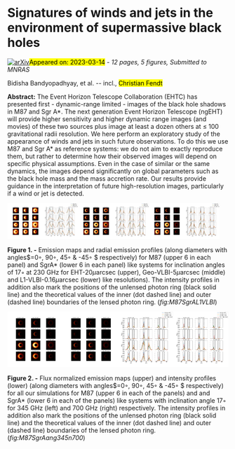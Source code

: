 <div class="macros" style="visibility:hidden;">
$\newcommand{\ensuremath}{}$
$\newcommand{\xspace}{}$
$\newcommand{\object}[1]{\texttt{#1}}$
$\newcommand{\farcs}{{.}''}$
$\newcommand{\farcm}{{.}'}$
$\newcommand{\arcsec}{''}$
$\newcommand{\arcmin}{'}$
$\newcommand{\ion}[2]{#1#2}$
$\newcommand{\textsc}[1]{\textrm{#1}}$
$\newcommand{\hl}[1]{\textrm{#1}}$
$\newcommand{\footnote}[1]{}$
$\newcommand{\thebibliography}{\DeclareRobustCommand{\VAN}[3]{##3}\VANthebibliography}$</div>

<div class="macros" style="visibility:hidden;">
$\newcommand{\ensuremath}{}$
$\newcommand{\xspace}{}$
$\newcommand{\object}[1]{\texttt{#1}}$
$\newcommand{\farcs}{{.}''}$
$\newcommand{\farcm}{{.}'}$
$\newcommand{\arcsec}{''}$
$\newcommand{\arcmin}{'}$
$\newcommand{\ion}[2]{#1#2}$
$\newcommand{\textsc}[1]{\textrm{#1}}$
$\newcommand{\hl}[1]{\textrm{#1}}$
$\newcommand{\footnote}[1]{}$
$\newcommand{\thebibliography}{\DeclareRobustCommand{\VAN}[3]{##3}\VANthebibliography}$</div>



<div id="title">

# Signatures of winds and jets in the environment of supermassive black holes

</div>
<div id="comments">

[![arXiv](https://img.shields.io/badge/arXiv-2303.06650-b31b1b.svg)](https://arxiv.org/abs/2303.06650)<mark>Appeared on: 2023-03-14</mark> - _12 pages, 5 figures, Submitted to MNRAS_

</div>
<div id="authors">

Bidisha Bandyopadhyay, et al. -- incl., <mark><mark>Christian Fendt</mark></mark>

</div>
<div id="abstract">

**Abstract:** The Event Horizon Telescope Collaboration (EHTC) has presented first - dynamic-range limited - images of the black hole shadows in M87 and Sgr A*. The next generation Event Horizon Telescope (ngEHT) will provide higher  sensitivity and higher dynamic range images (and movies) of these two sources plus image at least a dozen others at $\leq$ 100 gravitational radii resolution. We here perform an exploratory study of the appearance of winds and jets in such future observations. To do this we use  M87 and Sgr A* as reference systems: we do not aim to exactly reproduce them, but rather to determine how their observed images will depend on specific physical assumptions. Even in the case of similar or the same dynamics, the images depend significantly on global parameters such as the black hole mass and the mass accretion rate. Our results provide guidance in the interpretation of future high-resolution images, particularly if a wind or jet is detected.

</div>

<div id="div_fig1">

<img src="tmp_2303.06650/./smudgethallsimM87SgrAi17f230EHT.png" alt="Fig1.1" width="16%"/><img src="tmp_2303.06650/./prothM87SgrAallsimf230i17EHT.png" alt="Fig1.2" width="16%"/><img src="tmp_2303.06650/./smudgethallsimM87SgrAi17f230GEOVLBI.png" alt="Fig1.3" width="16%"/><img src="tmp_2303.06650/./prothM87SgrAallsimf230i17GEOVLBI.png" alt="Fig1.4" width="16%"/><img src="tmp_2303.06650/./smudgethallsimM87SgrAi17f230L1VLBI.png" alt="Fig1.5" width="16%"/><img src="tmp_2303.06650/./prothM87SgrAallsimf230i17L1VLBI.png" alt="Fig1.6" width="16%"/>

**Figure 1. -** Emission maps and radial emission profiles (along diameters with angles$=0◦, 90◦, 45◦ \& -45◦ $ respectively) for M87 (upper 6 in each panel) and SgrA* (lower 6 in each panel) like systems for inclination angles of $17◦$ at 230 GHz for EHT-$20 \mu$arcsec (upper), Geo-VLBI-$5 \mu$arcsec (middle) and L1-VLBI-$0.16 \mu$arcsec (lower) like resolutions). The intensity profiles in addition also mark the positions of the unlensed photon ring (black solid line) and the theoretical values of the inner (dot dashed line) and outer (dashed line) boundaries of the lensed photon ring. (*fig:M87SgrAL1VLBI*)

</div>
<div id="div_fig2">

<img src="tmp_2303.06650/./allsimi17M87SgrAf345thR12NDif.png" alt="Fig2.1" width="25%"/><img src="tmp_2303.06650/./allsimi17M87SgrAf700thR12NDif.png" alt="Fig2.2" width="25%"/><img src="tmp_2303.06650/./prothM87SgrAi17allsimf345NDif.png" alt="Fig2.3" width="25%"/><img src="tmp_2303.06650/./prothM87SgrAi17allsimf700NDif.png" alt="Fig2.4" width="25%"/>

**Figure 2. -** Flux normalized emission maps (upper) and intensity profiles (lower) (along diameters with angles$=0◦, 90◦, 45◦ \& -45◦ $ respectively) for all our simulations for M87 (upper 6 in each of the panels) and and SgrA* (lower 6 in each of the panels) like systems with inclination angle $17◦$ for 345 GHz (left) and 700 GHz (right) respectively. The intensity profiles in addition also mark the positions of the unlensed photon ring (black solid line) and the theoretical values of the inner (dot dashed line) and outer (dashed line) boundaries of the lensed photon ring. (*fig:M87SgrAang345n700*)

</div>